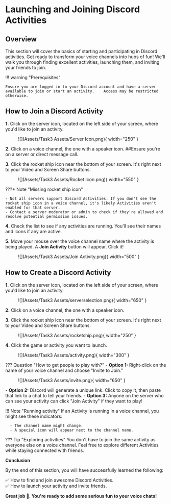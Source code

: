 # **Launching and Joining Discord Activities**

## Overview

This section will cover the basics of starting and participating in Discord activities. Get ready to transform your voice channels into hubs of fun! We'll walk you through finding excellent activities, launching them, and inviting your friends to join.

!!! warning "Prerequisites"

    Ensure you are logged in to your Discord account and have a server available to join or start an activity.    Access may be restricted otherwise.


## How to Join a Discord Activity

**1.** Click on the server icon, located on the left side of your screen, where you'd like to join an activity.

<figure markdown="span">
  ![](Assets/Task3 Assets/Server Icon.png){ width="250" }
</figure>

**2.** Click on a voice channel, the one with a speaker icon. ##Ensure you're on a server or direct message call.

<!-- **Note:** Before joining an activity, ensure you have permission to access the specific voice channel. -->

**3.** Click the rocket ship icon near the bottom of your screen. It's right next to your Video and Screen Share buttons.

<figure markdown="span">
  ![](Assets/Task3 Assets/Rocket Icon.png){ width="550" }
</figure>

???+ Note "Missing rocket ship icon"

    - Not all servers support Discord Activities. If you don't see the rocket ship icon in a voice channel, it's likely Activities aren't enabled for that server.
    - Contact a server moderator or admin to check if they're allowed and resolve potential permission issues.

**4.** Check the list to see if any activities are running. You'll see their names and icons if any are active.

**5.** Move your mouse over the voice channel name where the activity is being played. A **Join Activity** button will appear. Click it!

<figure markdown="span">
  ![](Assets/Task3 Assets/Join Activity.png){ width="500" }
</figure>

<!-- **Success:** You've joined an Activity! -->

## How to Create a Discord Activity

**1.** Click on the server icon, located on the left side of your screen, where you'd like to join an activity.
<figure markdown="span">
  ![](Assets/Task3 Assets/serverselection.png){ width="650" }
</figure>

**2.** Click on a voice channel, the one with a speaker icon.

**3.** Click the rocket ship icon near the bottom of your screen. It's right next to your Video and Screen Share buttons.
<figure markdown="span">
  ![](Assets/Task3 Assets/rocketship.png){ width="250" }
</figure>

**4.** Click the game or activity you want to launch.
<figure markdown="span">
  ![](Assets/Task3 Assets/activity.png){ width="300" }
</figure>

??? Question "How to get people to play with?"
    - **Option 1:** Right-click on the name of your voice channel and choose "Invite to Join."
    <figure markdown="span">
        ![](Assets/Task3 Assets/invite.png){ width="650" }
    </figure>
    - **Option 2:** Discord will generate a unique link. Click to copy it, then paste that link to a chat to tell your friends.
    - **Option 3:** Anyone on the server who can see your activity can click "Join Activity" if they want to play!

<!-- **Success:** You've successfully created an Activity! -->

!!! Note "Running activity"
    If an Activity is running in a voice channel, you might see these indicators:  

      - The channel name might change.
      - A special icon will appear next to the channel name.
??? Tip "Exploring activities"
    You don't have to join the same activity as everyone else on a voice channel. Feel free to explore different Activities while staying connected with friends.

**Conclusion**

By the end of this section, you will have successfully learned the following:

✅ How to find and join awesome Discord Activities.  
✅ How to launch your activity and invite friends.

**Great job 🤗. You're ready to add some serious fun to your voice chats!**
